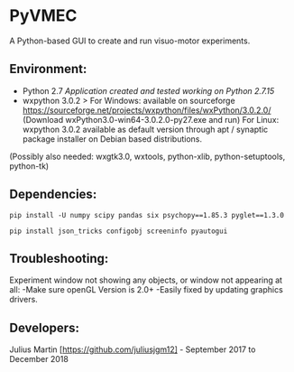 # PyVMEC
A Python-based GUI to create and run visuo-motor experiments.

## Environment:

- Python 2.7 *Application created and tested working on Python 2.7.15*
- wxpython 3.0.2 > For Windows: available on sourceforge https://sourceforge.net/projects/wxpython/files/wxPython/3.0.2.0/
(Download wxPython3.0-win64-3.0.2.0-py27.exe and run)
  For Linux: wxpython 3.0.2 available as default version through apt / synaptic package installer on Debian based distributions.

(Possibly also needed: wxgtk3.0, wxtools, python-xlib, python-setuptools, python-tk)

## Dependencies:

`pip install -U numpy scipy pandas six psychopy==1.85.3 pyglet==1.3.0`

`pip install json_tricks configobj screeninfo pyautogui`

## Troubleshooting:

Experiment window not showing any objects, or window not appearing at all:
-Make sure openGL Version is 2.0+
-Easily fixed by updating graphics drivers.

## Developers:

Julius Martin [https://github.com/juliusjgm12] - September 2017 to December 2018

